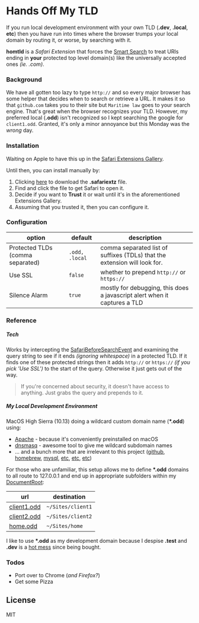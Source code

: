 # Hands Off My TLD
If you run local development environment with your own TLD (**.dev**, **.local**, **etc**) then you have run into times where the browser trumps your local domain by routing it, or worse, by searching with it.

**homtld** is a *Safari Extension* that forces the [Smart Search](https://support.apple.com/guide/safari/smart-search-field-ibrw74269f2c/mac) to treat URIs ending in **your** protected top level domain(s) like the universally accepted ones *(ie. .com)*.

### Background
We have all gotten too lazy to type `http://` and so every major browser has some helper that decides when to search or retrieve a URL. It makes it so that `github.com` takes you to their site but `Maritime law` goes to your search engine. That's great when the browser recognizes your TLD. However, my preferred local (**.odd**) isn't recognized so I kept searching the google for `client1.odd`. Granted, it's only a minor annoyance but this Monday was the *wrong* day.

### Installation
Waiting on Apple to have this up in the [Safari Extensions Gallery](https://safari-extensions.apple.com/).

Until then, you can install manually by:
1) Clicking [here](https://github.com/lilolbear/Hands-Off-My-TLD/raw/master/Hands-off-my-TLD.safariextz) to download the **.safariextz** file.
2) Find and click the file to get Safari to open it.
3) Decide if you want to **Trust** it or wait until it's in the aforementioned Extensions Gallery.
4) Assuming that you trusted it, then you can configure it.

### Configuration
option | default | description
--- | --- | ---
Protected TLDs (comma separated)  | `.odd, .local` | comma separated list of suffixes (TDLs) that the extension will look for.
Use SSL | `false` | whether to prepend `http://` or `https://`
Silence Alarm | `true` | mostly for debugging, this does a javascript alert when it captures a TLD

### Reference
##### Tech
Works by intercepting the [SafariBeforeSearchEvent](https://developer.apple.com/documentation/safariextensions/safaribeforesearchevent) and examining the query string to see if it ends *(ignoring whitespace)* in a protected TLD. If it finds one of these  protected strings then it adds `http://` or `https://` *(if you pick 'Use SSL')* to the start of the query. Otherwise it just gets out of the way.

> If you're concerned about security, it doesn't have access to anything. Just grabs the query and prepends to it.

##### My Local Development Environment
MacOS High Sierra (10.13) doing a wildcard custom domain name (**\*.odd**) using:
* [Apache](https://www.apache.org/) - because it's conveniently preinstalled on macOS
* [dnsmasq](http://www.thekelleys.org.uk/dnsmasq/doc.html) - awesome tool to give me wildcard subdomain names
* ... and a bunch more that are irrelevant to this project ([github](http://github.com), [homebrew](https://brew.sh), [mysql](https://www.mysql.com/), [etc](http://atom.io), [etc](https://www.npmjs.com), [etc](http://gulp.js))

For those who are unfamiliar, this setup allows me to define **\*.odd** domains to all route to 127.0.0.1 and end up in appropriate subfolders within my [DocumentRoot](https://httpd.apache.org/docs/2.4/mod/mod_vhost_alias.html):

url | destination
--- | ---
[client1.odd]() | `~/Sites/client1`
[client2.odd]() | `~/Sites/client2`
[home.odd]() | `~/Sites/home`

I like to use **\*.odd** as my development domain because I despise **.test** and **.dev** is a [hot mess](https://medium.engineering/use-a-dev-domain-not-anymore-95219778e6fd) since being bought.

### Todos

 - Port over to Chrome (*and Firefox?*)
 - Get some Pizza

License
----

MIT
